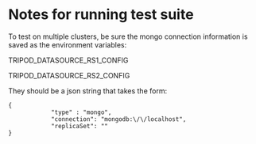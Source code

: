 Notes for running test suite
============================

To test on multiple clusters, be sure the mongo connection information is saved as the environment variables:

TRIPOD_DATASOURCE_RS1_CONFIG

TRIPOD_DATASOURCE_RS2_CONFIG

They should be a json string that takes the form:

```
{
            "type" : "mongo",
            "connection": "mongodb:\/\/localhost",
            "replicaSet": ""
}
```

